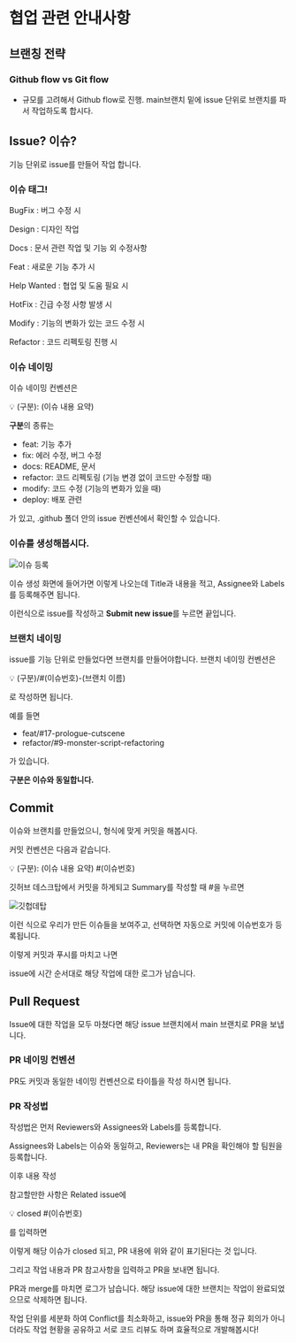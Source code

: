# 협업 관련 안내사항

## 브랜칭 전략

### Github flow vs Git flow

- 규모를 고려해서 Github flow로 진행. main브랜치 밑에 issue 단위로 브랜치를 파서 작업하도록 합시다.

## Issue? 이슈?

기능 단위로 issue를 만들어 작업 합니다.

### 이슈 태그!

BugFix : 버그 수정 시

Design : 디자인 작업

Docs : 문서 관련 작업 및 기능 외 수정사항

Feat : 새로운 기능 추가 시

Help Wanted : 협업 및 도움 필요 시

HotFix : 긴급 수정 사항 발생 시

Modify : 기능의 변화가 있는 코드 수정 시

Refactor : 코드 리펙토링 진행 시

### 이슈 네이밍

이슈 네이밍 컨벤션은

<aside>
💡 (구분): (이슈 내용 요약)

</aside>

**구분**의 종류는

- feat: 기능 추가
- fix: 에러 수정, 버그 수정
- docs: README, 문서
- refactor: 코드 리펙토링 (기능 변경 없이 코드만 수정할 때)
- modify: 코드 수정 (기능의 변화가 있을 때)
- deploy: 배포 관련

가 있고, .github 폴더 안의 issue 컨벤션에서 확인할 수 있습니다.

### 이슈를 생성해봅시다.

![이슈 등록](https://github.com/user-attachments/assets/1e1f5a41-8225-4397-910c-498f4beb5ed8)


이슈 생성 화면에 들어가면 이렇게 나오는데 Title과 내용을 적고, Assignee와 Labels를 등록해주면 됩니다.



이런식으로 issue를 작성하고 **Submit new issue**를 누르면 끝입니다.

### 브랜치 네이밍

issue를 기능 단위로 만들었다면 브랜치를 만들어야합니다. 브랜치 네이밍 컨벤션은

<aside>
💡 (구분)/#(이슈번호)-(브랜치 이름)

</aside>

로 작성하면 됩니다.

예를 들면

- feat/#17-prologue-cutscene
- refactor/#9-monster-script-refactoring

가 있습니다.

**구분은 이슈와 동일합니다.**

## Commit

이슈와 브랜치를 만들었으니, 형식에 맞게 커밋을 해봅시다.

커밋 컨벤션은 다음과 같습니다.

<aside>
💡 (구분): (이슈 내용 요약) #(이슈번호)

</aside>

깃허브 데스크탑에서 커밋을 하게되고 Summary를 작성할 때 #을 누르면

![깃헙데탑](https://github.com/user-attachments/assets/9031a4c5-e4e6-48fc-a4fc-8e3fda18462b)


이런 식으로 우리가 만든 이슈들을 보여주고, 선택하면 자동으로 커밋에 이슈번호가 등록됩니다.

이렇게 커밋과 푸시를 마치고 나면

issue에 시간 순서대로 해당 작업에 대한 로그가 남습니다.

## Pull Request

Issue에 대한 작업을 모두 마쳤다면 해당 issue 브랜치에서 main 브랜치로 PR을 보냅니다.

### PR 네이밍 컨벤션

PR도 커밋과 동일한 네이밍 컨벤션으로 타이틀을 작성 하시면 됩니다.

### PR 작성법

작성법은 먼저 Reviewers와 Assignees와 Labels를 등록합니다.

Assignees와 Labels는 이슈와 동일하고, Reviewers는 내 PR을 확인해야 할 팀원을 등록합니다.

이후 내용 작성

참고할만한 사항은 Related issue에

<aside>
💡 closed #(이슈번호)

</aside>

를 입력하면

이렇게 해당 이슈가 closed 되고, PR 내용에 위와 같이 표기된다는 것 입니다.

그리고 작업 내용과 PR 참고사항을 입력하고 PR을 보내면 됩니다.

PR과 merge를 마치면 로그가 남습니다. 해당 issue에 대한 브랜치는 작업이 완료되었으므로 삭제하면 됩니다.

작업 단위를 세분화 하여 Conflict를 최소화하고, issue와 PR을 통해 정규 회의가 아니더라도 작업 현황을 공유하고 서로 코드 리뷰도 하며 효율적으로 개발해봅시다!
